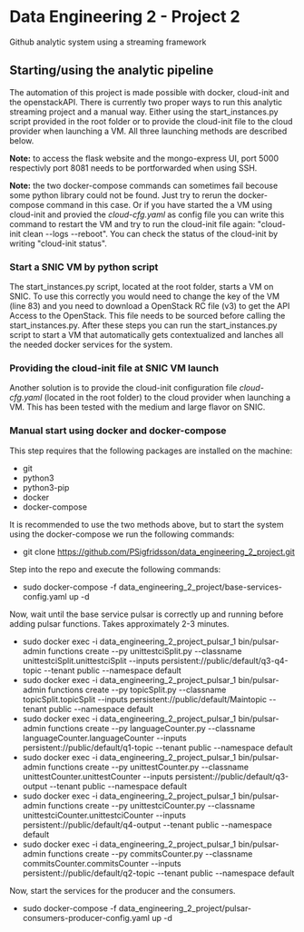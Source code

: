# Data Engineering 2 - Project 2
 Github analytic system using a streaming framework
## Starting/using the analytic pipeline
The automation of this project is made possible with docker, cloud-init and the openstackAPI. There is currently
two proper ways to run this analytic streaming project and a manual way. Either using the start_instances.py script provided in the root folder or to provide the cloud-init file to the cloud provider when launching a VM. All three launching methods are described below.

**Note:** to access the flask website and the mongo-express UI, port 5000 respectivly port 8081 needs to be portforwarded when using SSH.

**Note:** the two docker-compose commands can sometimes fail becouse some python library could not be found. Just try to rerun the docker-compose command in this case. Or if you have started the a VM using cloud-init and provied the _cloud-cfg.yaml_ as config file you can write this command to restart the VM and try to run the cloud-init file again: "cloud-init clean --logs --reboot". You can check the status of the cloud-init by writing "cloud-init status".

### Start a SNIC VM by python script
The start_instances.py script, located at the root folder, starts a VM on SNIC. To use this correctly you would need to change the key of the VM (line 83) and you need to download a OpenStack RC file (v3) to get the API Access to the OpenStack. This file needs to be sourced before calling the start_instances.py. After these steps you can run the start_instances.py script to start a VM that automatically gets contextualized and lanches all the needed docker services for the system.
### Providing the cloud-init file at SNIC VM launch
Another solution is to provide the cloud-init configuration file _cloud-cfg.yaml_ (located in the root folder) to the cloud provider when launching a VM. This has been tested with the medium and large flavor on SNIC.
### Manual start using docker and docker-compose
This step requires that the following packages are installed on the machine:
* git
* python3
* python3-pip
* docker
* docker-compose

It is recommended to use the two methods above, but to start the system using the docker-compose we run the following commands:

* git clone https://github.com/PSigfridsson/data_engineering_2_project.git

Step into the repo and execute the following commands:

* sudo docker-compose -f data_engineering_2_project/base-services-config.yaml up -d

Now, wait until the base service pulsar is correctly up and running before adding pulsar functions. Takes approximately 2-3 minutes.

* sudo docker exec -i data_engineering_2_project_pulsar_1 bin/pulsar-admin functions create --py unittestciSplit.py --classname unittestciSplit.unittestciSplit --inputs persistent://public/default/q3-q4-topic --tenant public --namespace default
* sudo docker exec -i data_engineering_2_project_pulsar_1 bin/pulsar-admin functions create --py topicSplit.py --classname topicSplit.topicSplit --inputs persistent://public/default/Maintopic --tenant public --namespace default
* sudo docker exec -i data_engineering_2_project_pulsar_1 bin/pulsar-admin functions create --py languageCounter.py --classname languageCounter.languageCounter --inputs persistent://public/default/q1-topic --tenant public --namespace default
* sudo docker exec -i data_engineering_2_project_pulsar_1 bin/pulsar-admin functions create --py unittestCounter.py --classname unittestCounter.unittestCounter --inputs persistent://public/default/q3-output --tenant public --namespace default
* sudo docker exec -i data_engineering_2_project_pulsar_1 bin/pulsar-admin functions create --py unittestciCounter.py --classname unittestciCounter.unittestciCounter --inputs persistent://public/default/q4-output --tenant public --namespace default
* sudo docker exec -i data_engineering_2_project_pulsar_1 bin/pulsar-admin functions create --py commitsCounter.py --classname commitsCounter.commitsCounter --inputs persistent://public/default/q2-topic --tenant public --namespace default

Now, start the services for the producer and the consumers.

* sudo docker-compose -f data_engineering_2_project/pulsar-consumers-producer-config.yaml up -d

